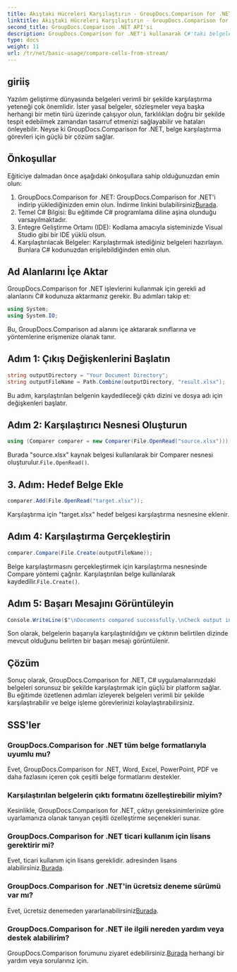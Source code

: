 ```yaml
---
title: Akıştaki Hücreleri Karşılaştırın - GroupDocs.Comparison for .NET
linktitle: Akıştaki Hücreleri Karşılaştırın - GroupDocs.Comparison for .NET
second_title: GroupDocs.Comparison .NET API'si
description: GroupDocs.Comparison for .NET'i kullanarak C#'taki belgeleri zahmetsizce karşılaştırın. Belge işleme görevlerinizi kolaylıkla kolaylaştırın.
type: docs
weight: 11
url: /tr/net/basic-usage/compare-cells-from-stream/
---
```

## giriiş
Yazılım geliştirme dünyasında belgeleri verimli bir şekilde karşılaştırma yeteneği çok önemlidir. İster yasal belgeler, sözleşmeler veya başka herhangi bir metin türü üzerinde çalışıyor olun, farklılıkları doğru bir şekilde tespit edebilmek zamandan tasarruf etmenizi sağlayabilir ve hataları önleyebilir. Neyse ki GroupDocs.Comparison for .NET, belge karşılaştırma görevleri için güçlü bir çözüm sağlar.
## Önkoşullar
Eğiticiye dalmadan önce aşağıdaki önkoşullara sahip olduğunuzdan emin olun:
1.  GroupDocs.Comparison for .NET: GroupDocs.Comparison for .NET'i indirip yüklediğinizden emin olun. İndirme linkini bulabilirsiniz[Burada](https://releases.groupdocs.com/comparison/net/).
2. Temel C# Bilgisi: Bu eğitimde C# programlama diline aşina olunduğu varsayılmaktadır.
3. Entegre Geliştirme Ortamı (IDE): Kodlama amacıyla sisteminizde Visual Studio gibi bir IDE yüklü olsun.
4. Karşılaştırılacak Belgeler: Karşılaştırmak istediğiniz belgeleri hazırlayın. Bunlara C# kodunuzdan erişilebildiğinden emin olun.

## Ad Alanlarını İçe Aktar
GroupDocs.Comparison for .NET işlevlerini kullanmak için gerekli ad alanlarını C# kodunuza aktarmanız gerekir. Bu adımları takip et:

```csharp
using System;
using System.IO;
```
Bu, GroupDocs.Comparison ad alanını içe aktararak sınıflarına ve yöntemlerine erişmenize olanak tanır.

## Adım 1: Çıkış Değişkenlerini Başlatın
```csharp
string outputDirectory = "Your Document Directory";
string outputFileName = Path.Combine(outputDirectory, "result.xlsx");
```
Bu adım, karşılaştırılan belgenin kaydedileceği çıktı dizini ve dosya adı için değişkenleri başlatır.
## Adım 2: Karşılaştırıcı Nesnesi Oluşturun
```csharp
using (Comparer comparer = new Comparer(File.OpenRead("source.xlsx")))
```
 Burada "source.xlsx" kaynak belgesi kullanılarak bir Comparer nesnesi oluşturulur.`File.OpenRead()`.
## 3. Adım: Hedef Belge Ekle
```csharp
comparer.Add(File.OpenRead("target.xlsx"));
```
Karşılaştırma için "target.xlsx" hedef belgesi karşılaştırma nesnesine eklenir.
## Adım 4: Karşılaştırma Gerçekleştirin
```csharp
comparer.Compare(File.Create(outputFileName));
```
 Belge karşılaştırmasını gerçekleştirmek için karşılaştırma nesnesinde Compare yöntemi çağrılır. Karşılaştırılan belge kullanılarak kaydedilir.`File.Create()`.
## Adım 5: Başarı Mesajını Görüntüleyin
```csharp
Console.WriteLine($"\nDocuments compared successfully.\nCheck output in {outputDirectory}.");
```
Son olarak, belgelerin başarıyla karşılaştırıldığını ve çıktının belirtilen dizinde mevcut olduğunu belirten bir başarı mesajı görüntülenir.

## Çözüm
Sonuç olarak, GroupDocs.Comparison for .NET, C# uygulamalarınızdaki belgeleri sorunsuz bir şekilde karşılaştırmak için güçlü bir platform sağlar. Bu eğitimde özetlenen adımları izleyerek belgeleri verimli bir şekilde karşılaştırabilir ve belge işleme görevlerinizi kolaylaştırabilirsiniz.
## SSS'ler
### GroupDocs.Comparison for .NET tüm belge formatlarıyla uyumlu mu?
Evet, GroupDocs.Comparison for .NET, Word, Excel, PowerPoint, PDF ve daha fazlasını içeren çok çeşitli belge formatlarını destekler.
### Karşılaştırılan belgelerin çıktı formatını özelleştirebilir miyim?
Kesinlikle, GroupDocs.Comparison for .NET, çıktıyı gereksinimlerinize göre uyarlamanıza olanak tanıyan çeşitli özelleştirme seçenekleri sunar.
### GroupDocs.Comparison for .NET ticari kullanım için lisans gerektirir mi?
 Evet, ticari kullanım için lisans gereklidir. adresinden lisans alabilirsiniz.[Burada](https://purchase.groupdocs.com/buy).
### GroupDocs.Comparison for .NET'in ücretsiz deneme sürümü var mı?
 Evet, ücretsiz denemeden yararlanabilirsiniz[Burada](https://releases.groupdocs.com/).
### GroupDocs.Comparison for .NET ile ilgili nereden yardım veya destek alabilirim?
 GroupDocs.Comparison forumunu ziyaret edebilirsiniz.[Burada](https://forum.groupdocs.com/c/comparison/12) herhangi bir yardım veya sorularınız için.